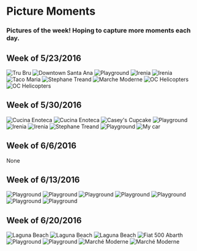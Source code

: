 # Picture Moments

### Pictures of the week! Hoping to capture more moments each day.

Week of 5/23/2016
-----------------
![Tru Bru](https://c5.staticflickr.com/8/7407/26899116284_77e513917a_z.jpg)
![Downtown Santa Ana](https://c2.staticflickr.com/8/7367/27436133721_51ee8d384b_z.jpg)
![Playground](https://c1.staticflickr.com/8/7475/27231828240_913c58e36c_z.jpg)
![Irenia](https://c8.staticflickr.com/8/7233/27436133151_32975ffc5b_z.jpg)
![Irenia](https://c7.staticflickr.com/8/7430/27473767606_560fedc0df_z.jpg)
![Taco Maria](https://c4.staticflickr.com/8/7114/27436132531_ae599feeff_z.jpg)
![Stephane Treand](https://c5.staticflickr.com/8/7077/27231827220_e251f6b2e3_z.jpg)
![Marche Moderne](https://c6.staticflickr.com/8/7354/27436131941_555ac72243_z.jpg)
![OC Helicopters](https://c5.staticflickr.com/8/7406/27473769116_efc8e67aa0_z.jpg)
![OC Helicopters](https://c1.staticflickr.com/8/7324/27473768936_c91241115b_z.jpg)

Week of 5/30/2016
-----------------
![Cucina Enoteca](https://c5.staticflickr.com/8/7069/27473768596_cd811d35b9_z.jpg)
![Cucina Enoteca](https://c5.staticflickr.com/8/7231/27231826300_aaa0354db4_z.jpg)
![Casey's Cupcake](https://c3.staticflickr.com/8/7444/27473768266_d912b8bd9b_z.jpg)
![Playground](https://c1.staticflickr.com/8/7453/27231826080_13e99a2b44_z.jpg)
![Irenia](https://c5.staticflickr.com/8/7654/27473768036_02f08e2ddf_z.jpg)
![Irenia](https://c4.staticflickr.com/8/7337/27436130011_1001209949_z.jpg)
![Stephane Treand](https://c3.staticflickr.com/8/7540/27232247170_21162495f6_z.jpg)
![Playground](https://c6.staticflickr.com/8/7354/27436131941_555ac72243_z.jpg)
![My car](https://c1.staticflickr.com/8/7202/26899514744_bd539d1735_z.jpg)

Week of 6/6/2016
----------------
None

Week of 6/13/2016
-----------------
![Playground](https://c4.staticflickr.com/8/7215/27945979355_fbf883d85c_z.jpg)
![Playground](https://c7.staticflickr.com/8/7618/27912027526_e449e32e28_z.jpg)
![Playground](https://c5.staticflickr.com/8/7594/27666777980_034920448e_z.jpg)
![Playground](https://c4.staticflickr.com/8/7354/27945977835_c6628cc6e3_z.jpg)
![Playground](https://c3.staticflickr.com/8/7421/27666778170_3ea3081feb_z.jpg)
![Playground](https://c6.staticflickr.com/8/7574/27945979685_ce8ae60b2d_z.jpg)
![Playground](https://c6.staticflickr.com/8/7600/27945977645_bd69d342b2_z.jpg)

Week of 6/20/2016
-----------------
![Laguna Beach](https://c4.staticflickr.com/8/7671/27945979035_aa482b5e4c_z.jpg)
![Laguna Beach](https://c2.staticflickr.com/8/7685/27945978505_754cb3bb05_z.jpg)
![Laguna Beach](https://c8.staticflickr.com/8/7718/27945978815_f016308aa9_z.jpg)
![Fiat 500 Abarth](https://c4.staticflickr.com/8/7412/27945977995_4f01ee02f5_z.jpg)
![Playground](https://c6.staticflickr.com/8/7544/27945977085_8f36e7324a_z.jpg)
![Playground](https://c8.staticflickr.com/8/7075/27945979215_d14200e14c_z.jpg)
![Marché Moderne](https://c3.staticflickr.com/8/7359/27666778490_f1debb98d3_z.jpg)
![Marché Moderne](https://c2.staticflickr.com/8/7300/27945977345_416bf827d4_z.jpg)